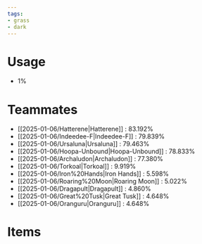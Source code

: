 ```yaml
---
tags:
- grass
- dark
---
```

# Usage
- 1%
# Teammates
- [[2025-01-06/Hatterene|Hatterene]] : 83.192%
- [[2025-01-06/Indeedee-F|Indeedee-F]] : 79.839%
- [[2025-01-06/Ursaluna|Ursaluna]] : 79.463%
- [[2025-01-06/Hoopa-Unbound|Hoopa-Unbound]] : 78.833%
- [[2025-01-06/Archaludon|Archaludon]] : 77.380%
- [[2025-01-06/Torkoal|Torkoal]] : 9.919%
- [[2025-01-06/Iron%20Hands|Iron Hands]] : 5.598%
- [[2025-01-06/Roaring%20Moon|Roaring Moon]] : 5.022%
- [[2025-01-06/Dragapult|Dragapult]] : 4.860%
- [[2025-01-06/Great%20Tusk|Great Tusk]] : 4.648%
- [[2025-01-06/Oranguru|Oranguru]] : 4.648%
# Items